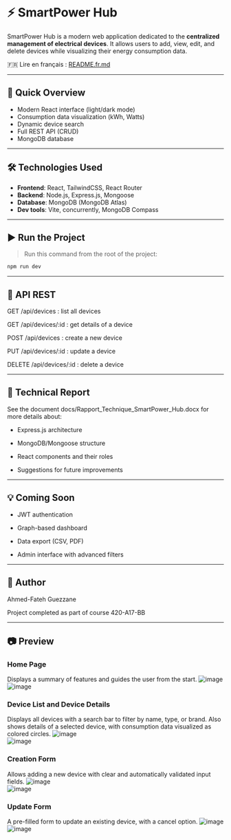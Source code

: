 # ⚡ SmartPower Hub

SmartPower Hub is a modern web application dedicated to the **centralized management of electrical devices**. It allows users to add, view, edit, and delete devices while visualizing their energy consumption data.

🇫🇷 Lire en français : [README.fr.md](./README.fr.md)

---

## 🚀 Quick Overview

- Modern React interface (light/dark mode)
- Consumption data visualization (kWh, Watts)
- Dynamic device search
- Full REST API (CRUD)
- MongoDB database

---

## 🛠️ Technologies Used

- **Frontend**: React, TailwindCSS, React Router
- **Backend**: Node.js, Express.js, Mongoose
- **Database**: MongoDB (MongoDB Atlas)
- **Dev tools**: Vite, concurrently, MongoDB Compass

---

## ▶️ Run the Project

> Run this command from the root of the project:

```bash
npm run dev
```
---

## 🔌 API REST

GET /api/devices : list all devices

GET /api/devices/:id : get details of a device

POST /api/devices : create a new device

PUT /api/devices/:id : update a device

DELETE /api/devices/:id : delete a device

---

## 📄 Technical Report

See the document docs/Rapport_Technique_SmartPower_Hub.docx for more details about:

- Express.js architecture

- MongoDB/Mongoose structure

- React components and their roles

- Suggestions for future improvements

---

## 💡 Coming Soon

- JWT authentication

- Graph-based dashboard

- Data export (CSV, PDF)

- Admin interface with advanced filters

---

## 👤 Author

Ahmed-Fateh Guezzane

Project completed as part of course 420-A17-BB

---

## 📷 Preview

### Home Page  
Displays a summary of features and guides the user from the start.
![image](https://github.com/user-attachments/assets/c068e778-0765-4f1e-81e9-dcc34cd66fc1)  
![image](https://github.com/user-attachments/assets/05b3a036-83bb-4eb4-841b-3cbeb8ac9a7a)


### Device List and Device Details  
Displays all devices with a search bar to filter by name, type, or brand. Also shows details of a selected device, with consumption data visualized as colored circles.
![image](https://github.com/user-attachments/assets/74807aeb-4302-4aab-a9d6-9ea484c55d20)  
![image](https://github.com/user-attachments/assets/4567fa17-bfd0-458e-82b4-364ed158a770)


### Creation Form  
Allows adding a new device with clear and automatically validated input fields.
![image](https://github.com/user-attachments/assets/73461838-bf6c-42b9-a200-9e5f4f789f20)  
![image](https://github.com/user-attachments/assets/fc7626d3-3f6f-49ec-abda-fe59089c51fe)


### Update Form  
A pre-filled form to update an existing device, with a cancel option.
![image](https://github.com/user-attachments/assets/20d9718e-7fa1-4330-8270-7f76e705ccba)  
![image](https://github.com/user-attachments/assets/276bf5e3-2e8c-4819-bfd1-7314a5210b2d)  










